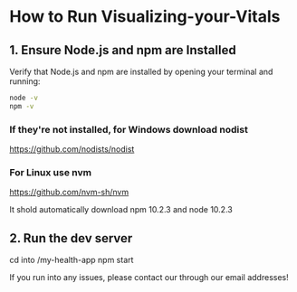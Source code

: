 # How to Run Visualizing-your-Vitals

## 1. Ensure Node.js and npm are Installed

Verify that Node.js and npm are installed by opening your terminal and running:
```bash
node -v
npm -v
```

### If they're not installed, for Windows download nodist
https://github.com/nodists/nodist

### For Linux use nvm
https://github.com/nvm-sh/nvm

It shold automatically download npm 10.2.3 and node 10.2.3

## 2. Run the dev server
cd into /my-health-app
npm start

If you run into any issues, please contact our through our email addresses!